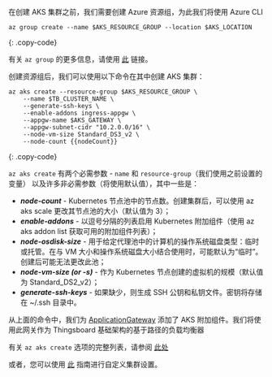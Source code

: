 在创建 AKS 集群之前，我们需要创建 Azure 资源组，为此我们将使用 Azure CLI
```
az group create --name $AKS_RESOURCE_GROUP --location $AKS_LOCATION
```
{: .copy-code}

有关 `az group` 的更多信息，请使用 [此](https://docs.microsoft.com/en-us/cli/azure/group) 链接。

创建资源组后，我们可以使用以下命令在其中创建 AKS 集群：
```
az aks create --resource-group $AKS_RESOURCE_GROUP \
    --name $TB_CLUSTER_NAME \
    --generate-ssh-keys \
    --enable-addons ingress-appgw \
    --appgw-name $AKS_GATEWAY \
    --appgw-subnet-cidr "10.2.0.0/16" \
    --node-vm-size Standard_DS3_v2 \
    --node-count {{nodeCount}}
```
{: .copy-code}

`az aks create` 有两个必需参数 - `name` 和 `resource-group`（我们使用之前设置的变量）
以及许多非必需参数（将使用默认值），其中一些是：

  - ***node-count*** - Kubernetes 节点池中的节点数。创建集群后，可以使用 az aks scale 更改其节点池的大小（默认值为 3）；
  - ***enable-addons*** - 以逗号分隔的列表启用 Kubernetes 附加组件（使用 az aks addon list 获取可用的附加组件列表）；
  - ***node-osdisk-size*** - 用于给定代理池中的计算机的操作系统磁盘类型：临时或托管。在与 VM 大小和操作系统磁盘大小结合使用时，可能默认为“临时”。创建后可能无法更改此池；
  - ***node-vm-size (or -s)*** - 作为 Kubernetes 节点创建的虚拟机的规模（默认值为 Standard_DS2_v2）；
  - ***generate-ssh-keys*** - 如果缺少，则生成 SSH 公钥和私钥文件。密钥将存储在 ~/.ssh 目录中。

从上面的命令中，我们为 [ApplicationGateway](https://docs.microsoft.com/en-us/azure/application-gateway/) 添加了 AKS 附加组件。我们将使用此网关作为 Thingsboard 基础架构的基于路径的负载均衡器

有关 `az aks create` 选项的完整列表，请参阅 [此处](https://docs.microsoft.com/en-us/cli/azure/aks?view=azure-cli-latest#az_aks_create)


或者，您可以使用 [此](https://docs.microsoft.com/en-us/azure/aks/kubernetes-walkthrough-portal) 指南进行自定义集群设置。